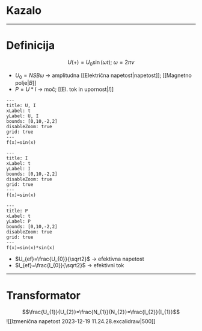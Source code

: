 # Kazalo
---
# Definicija
$$U(+)=U_{0}\sin(\omega t);\ \omega=2\pi\nu$$
- $U_{0}=NSB\omega$ -> amplitudna [[Električna napetost|napetost]]; [[Magnetno polje|$B$]]
- $P = U*I$ -> moč; [[El. tok in upornost|$I$]]
```functionplot
---
title: U, I
xLabel: t
yLabel: U, I
bounds: [0,10,-2,2]
disableZoom: true
grid: true
---
f(x)=sin(x)
```
```functionplot
---
title: I
xLabel: t
yLabel: I
bounds: [0,10,-2,2]
disableZoom: true
grid: true
---
f(x)=sin(x)
```
```functionplot
---
title: P
xLabel: t
yLabel: P
bounds: [0,10,-2,2]
disableZoom: true
grid: true
---
f(x)=sin(x)*sin(x)
```
- $U_{ef}=\frac{U_{0}}{\sqrt2}$ -> efektivna napetost
- $I_{ef}=\frac{I_{0}}{\sqrt2}$ -> efektivni tok
--- 
# Transformator
$$\frac{U_{1}}{U_{2}}=\frac{N_{1}}{N_{2}}=\frac{I_{2}}{I_{1}}$$
![[Izmenična napetost 2023-12-19 11.24.28.excalidraw|500]]

